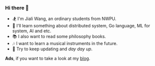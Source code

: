 ### Hi there 👋

<!--
**Anlarry/Anlarry** is a ✨ _special_ ✨ repository because its `README.md` (this file) appears on your GitHub profile.

Here are some ideas to get you started:

- 🔭 I’m currently working on ...
- 🌱 I’m currently learning ...
- 👯 I’m looking to collaborate on ...
- 🤔 I’m looking for help with ...
- 💬 Ask me about ...
- 📫 How to reach me: ...
- 😄 Pronouns: ...
- ⚡ Fun fact: ...
-->

- 🏂 I'm Jiali Wang, an ordinary students from NWPU.
- 🔭 I'll learn something about distributed system, Go language, ML for system, AI and etc.
- 📚 I also want to read some philosophy books.
- 🎶 I want to learn a musical instruments in the future.
- 🌈 Try to keep updating and *day day up*.

**Ads**, if you want to take a look at my [blog](https://www.cnblogs.com/anlarry/).
